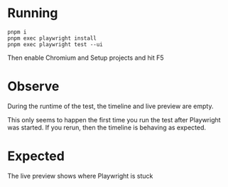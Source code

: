 # Running

```
pnpm i
pnpm exec playwright install
pnpm exec playwright test --ui
```

Then enable Chromium and Setup projects and hit F5

# Observe

During the runtime of the test, the timeline and live preview are empty.

This only seems to happen the first time you run the test after Playwright was started. If you rerun, then the timeline is behaving as expected. 

# Expected

The live preview shows where Playwright is stuck
